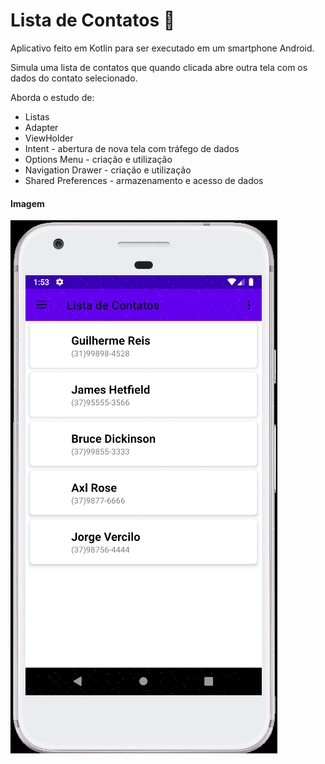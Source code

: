 # Lista de Contatos :calling:

Aplicativo feito em Kotlin para ser executado em um smartphone Android.

Simula uma lista de contatos que quando clicada abre outra tela com os dados do contato selecionado.

Aborda o estudo de:

- Listas
- Adapter
- ViewHolder
- Intent - abertura de nova tela com tráfego de dados
- Options Menu - criação e utilização
- Navigation Drawer - criação e utilização
- Shared Preferences - armazenamento e acesso de dados



#### Imagem

![screenshot](screenshot.png)


